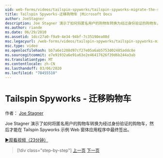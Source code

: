 ```yaml
---
uid: web-forms/videos/tailspin-spyworks/tailspin-spyworks-migrate-the-shopping-cart
title: Tailspin Spyworks-迁移购物车 |Microsoft Docs
author: JoeStagner
description: Joe Stagner 演示了如何将匿名用户的购物车转换为经过身份验证的购物车，然后再签出 Tailspin Spyworks 示例 Web F 。
ms.author: riande
ms.date: 06/29/2010
ms.assetid: 1dcc27a0-f9a9-4e34-94bf-7c35190ea08d
msc.legacyurl: /web-forms/videos/tailspin-spyworks/tailspin-spyworks-migrate-the-shopping-cart
msc.type: video
ms.openlocfilehash: bb7a6e1208d97cf27e05a6ab5753d02485addc8e
ms.sourcegitcommit: e7e91932a6e91a63e2e46417626f39d6b244a3ab
ms.translationtype: MT
ms.contentlocale: zh-CN
ms.lasthandoff: 03/06/2020
ms.locfileid: "78455510"
---
```

# <a name="tailspin-spyworks---migrate-the-shopping-cart"></a>Tailspin Spyworks - 迁移购物车

作者： [Joe Stagner](https://github.com/JoeStagner)

Joe Stagner 演示了如何将匿名用户的购物车转换为经过身份验证的购物车，然后才能在 Tailspin Spyworks 示例 Web 窗体应用程序中最终签出。

[&#9654;观看视频（23分钟）](https://channel9.msdn.com/Blogs/ASP-NET-Site-Videos/tailspin-spyworks-migrate-the-shopping-cart)

> [!div class="step-by-step"]
> [上一页](tailspin-spyworks-update-the-shopping-cart.md)
> [下一页](tailspin-spyworks-final-check-out.md)
